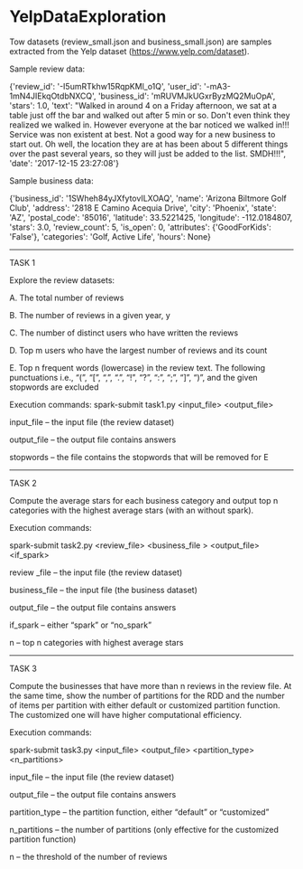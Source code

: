 # YelpDataExploration

Tow datasets (review_small.json and business_small.json) are samples extracted from the Yelp dataset (https://www.yelp.com/dataset).

Sample review data:

{'review_id': '-I5umRTkhw15RqpKMl_o1Q',
  'user_id': '-mA3-1mN4JIEkqOtdbNXCQ',
  'business_id': 'mRUVMJkUGxrByzMQ2MuOpA',
  'stars': 1.0,
  'text': "Walked in around 4 on a Friday afternoon, we sat at a table just off the bar and walked out after 5 min or so. Don't even think they realized we walked in. However everyone at the bar noticed we walked in!!! Service was non existent at best. Not a good way for a new business to start out. Oh well, the location they are at has been about 5 different things over the past several years, so they will just be added to the list. SMDH!!!",
  'date': '2017-12-15 23:27:08'}

Sample business data:

{'business_id': '1SWheh84yJXfytovILXOAQ',
  'name': 'Arizona Biltmore Golf Club',
  'address': '2818 E Camino Acequia Drive',
  'city': 'Phoenix',
  'state': 'AZ',
  'postal_code': '85016',
  'latitude': 33.5221425,
  'longitude': -112.0184807,
  'stars': 3.0,
  'review_count': 5,
  'is_open': 0,
  'attributes': {'GoodForKids': 'False'},
  'categories': 'Golf, Active Life',
  'hours': None}

----------------------------------------------------------------------

TASK 1

Explore the review datasets:

A. The total number of reviews

B. The number of reviews in a given year, y

C. The number of distinct users who have written the reviews

D. Top m users who have the largest number of reviews and its count

E. Top n frequent words (lowercase) in the review text. The following punctuations i.e., “(”, “[”, “,”, “.”, “!”, “?”, “:”, “;”, “]”, “)”, and the given stopwords are excluded


Execution commands:
spark-submit task1.py <input_file> <output_file> <stopwords> <y> <m> <n>

input_file – the input file (the review dataset)

output_file – the output file contains answers

stopwords – the file contains the stopwords that will be removed for E

----------------------------------------------------------------------

TASK 2

Compute the average stars for each business category and output top n categories with the highest average stars (with an without spark).

Execution commands:

spark-submit task2.py <review_file> <business_file > <output_file> <if_spark> <n>

review _file – the input file (the review dataset)

business_file – the input file (the business dataset)

output_file – the output file contains answers

if_spark – either “spark” or “no_spark”

n – top n categories with highest average stars

----------------------------------------------------------------------

TASK 3

Compute the businesses that have more than n reviews in the review file. At the same time, show the number of partitions for the RDD and the number of items per partition with either default or customized partition function. The customized one will have higher computational efficiency.

Execution commands:

spark-submit task3.py <input_file> <output_file> <partition_type> <n_partitions> <n>

input_file – the input file (the review dataset)

output_file – the output file contains answers

partition_type – the partition function, either “default” or “customized”

n_partitions – the number of partitions (only effective for the customized partition function)

n – the threshold of the number of reviews
